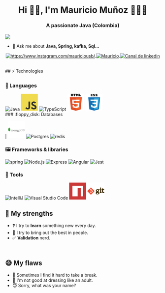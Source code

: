 
<p align="center" width="300">
    <h1 align="center">Hi 👋🏻, I'm Mauricio Muñoz 👨🏻‍💻 </h1>
    <h3 align="center">A passionate Java (Colombia)</h3>
    <img align="center" width="200" src="https://scontent.fclo8-1.fna.fbcdn.net/v/t39.30808-6/413040133_10226513822566752_6630753842273716016_n.jpg?stp=cp6_dst-jpg&_nc_cat=110&ccb=1-7&_nc_sid=efb6e6&_nc_ohc=Jqbp4JdK3zUAX-qxNNB&_nc_oc=AQmAqrG4D7V-he4wQmhLKxn8q199oHtvCuDd9XG9Tqi3zXzkf5JffbBmcb0eYpN4hTA&_nc_ht=scontent.fclo8-1.fna&oh=00_AfB7wmLU5aieLBZP7turRlA-QAq5ckjLxj3VwzOhAkQIdg&oe=65D6DFC2" />
 </p>
 
 - 💬 Ask me about **Java, Spring, kafka, Sql...**

 <p align="center">
    <a href="https://www.instagram.com/mauriciousb/" target="blank">
     <img align="center" src="https://raw.githubusercontent.com/rahuldkjain/github-profile-readme-generator/master/src/images/icons/Social/linked-in-alt.svg" alt="https://www.instagram.com/mauriciousb/" alt="Instagram Mauricio" height="23px" width="33px" />
   </a>
   <span style="width: 8px;"> </span>
    <a href="https://www.youtube.com/channel/UCOl8KNKKVleqCe5WLH9Pq_w" target="blank">
     <img align="center" src="https://upload.wikimedia.org/wikipedia/commons/0/09/YouTube_full-color_icon_%282017%29.svg" alt="Mauricio" height="23px" width="33px" />
   </a>
   <span style="width: 8px;"> </span>
   <a href="https://www.linkedin.com/in/mauriciomunozg/" target="blank">
     <img align="center" src="https://upload.wikimedia.org/wikipedia/commons/e/e7/Instagram_logo_2016.svg" alt="Canal de linkedin" height="23px" width="23px" />
   </a>

 </p>

<br>
## ⚡ Technologies

### :speech_balloon: Languages
<div>
<img title="Java" alt="Java" width="55px" src="https://brandslogos.com/wp-content/uploads/images/large/java-logo-1.png"> 
<img alt="JavaScript" title="JavaScript" width="55px" src="https://raw.githubusercontent.com/github/explore/master/topics/javascript/javascript.png">  
<img alt="TypeScript" title="TypeScript" width="55px" src="https://upload.wikimedia.org/wikipedia/commons/thumb/4/4c/Typescript_logo_2020.svg/768px-Typescript_logo_2020.svg.png?20210506173343"> 
<img title="HTML" alt="HTML" width="55px" src="https://raw.githubusercontent.com/github/explore/master/topics/html/html.png"> 
<img title="CSS" alt="CSS" width="55px" src="https://raw.githubusercontent.com/github/explore/master/topics/css/css.png"> 
</div>
### :floppy_disk: Databases

| <img title="MongoDB" alt="MongoDB" width="55px" src="https://raw.githubusercontent.com/github/explore/master/topics/mongodb/mongodb.png"> 
  <img title="PostgresQl" alt="Postgres" width="55px" src="https://upload.wikimedia.org/wikipedia/commons/thumb/2/29/Postgresql_elephant.svg/120px-Postgresql_elephant.svg.png"> 
  <img title="Redis" alt="redis" width="55px" src="https://upload.wikimedia.org/wikipedia/en/thumb/6/6b/Redis_Logo.svg/1920px-Redis_Logo.svg.png"> 

### 🖼️ Frameworks & libraries

<img title="spring" alt="spring" width="55px" src="https://cdn.freebiesupply.com/logos/large/2x/spring-3-logo-png-transparent.png"> 
<img title="Kafka" alt="Node.js" width="55px" src="https://kafka.apache.org/logos/kafka_logo--simple.png"> 
<img title="Maven" alt="Express" width="55px" src="https://geekflare.com/wp-content/uploads/2019/10/Introduction-to-Maven-A-Simple-Project-Management-Tool.jpg"> 
<img title="Angular" alt="Angular" width="55px" src="https://upload.wikimedia.org/wikipedia/commons/thumb/c/cf/Angular_full_color_logo.svg/512px-Angular_full_color_logo.svg.png?20160527092314"> 
<img title="AWS" alt="Jest" width="55px" src="https://seeklogo.com/images/J/jest-logo-F9901EBBF7-seeklogo.com.png"> 

### :wrench: Tools

<img title="IntelliJ" alt="IntelliJ" width="55px" src="https://upload.wikimedia.org/wikipedia/commons/thumb/9/9c/IntelliJ_IDEA_Icon.svg/1024px-IntelliJ_IDEA_Icon.svg.png"> 
<img title="Visual Studio Code" alt="Visual Studio Code" width="55px" src="https://upload.wikimedia.org/wikipedia/commons/thumb/9/9a/Visual_Studio_Code_1.35_icon.svg/768px-Visual_Studio_Code_1.35_icon.svg.png?20210804221519">  
<img title="npm" alt="npm" width="55px" src="https://raw.githubusercontent.com/github/explore/master/topics/npm/npm.png"> 
<img title="Git" alt="Git" width="55px" src="https://raw.githubusercontent.com/github/explore/master/topics/git/git.png">


<br>
  
## :muscle: My strengths
- :question: I try to **learn** something new every day.
- 👥 I try to bring out the best in people.
- ✅ **Validation** nerd.

<br>

## :sweat_smile: My flaws
- 🤯 Sometimes I find it hard to take a break.
- :tshirt: I'm not good at dressing like an adult.
- :innocent: Sorry, what was your name?


<br>
